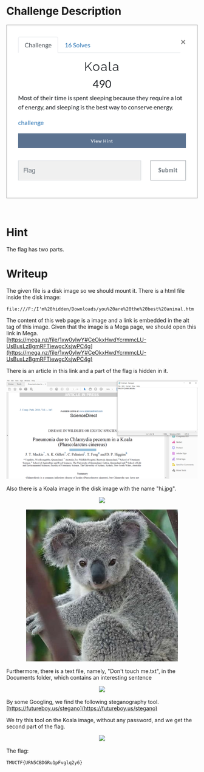 # Challenge Description
<p align="center">
  <img src="Challenge.png">
</p>
<br>

# Hint
The flag has two parts.

# Writeup
The given file is a disk image so we should mount it. There is a html file inside the disk image:
```
file:///F:/I'm%20hidden/Downloads/you%20are%20the%20best%20animal.htm
```  
The content of this web page is a image and a link is embedded in the alt tag of this image.
Given that the image is a Mega page, we should open this link in Mega.  
[https://mega.nz/file/1xw0yIwY#CeOkxHwdYcrmmcLU-UsBusLzBgmRFTiewgcXsjwPC4g](https://mega.nz/file/1xw0yIwY#CeOkxHwdYcrmmcLU-UsBusLzBgmRFTiewgcXsjwPC4g)

There is an article in this link and a part of the flag is hidden in it.
<p align="center">
  <img src="Writeup Files/1.png">
</p>

Also there is a Koala image in the disk image with the name "hi.jpg".
<p align="center">
  <img src="Writeup Files/2.jpg">
</p>

<p align="center">
  <img src="Writeup Files/Hi.jpg">
</p>

Furthermore, there is a text file, namely, "Don't touch me.txt", in the Documents folder, which contains an interesting sentence
<p align="center">
  <img src="Writeup Files/3.jpg">
</p>

By some Googling, we find the following steganography tool.
[https://futureboy.us/stegano](https://futureboy.us/stegano)

We try this tool on the Koala image, without any password, and we get the second part of the flag.
<p align="center">
  <img src="Writeup Files/4.jpg">
</p>

The flag:
```
TMUCTF{URN5CBDGRu1pFvglq2y6}
```
